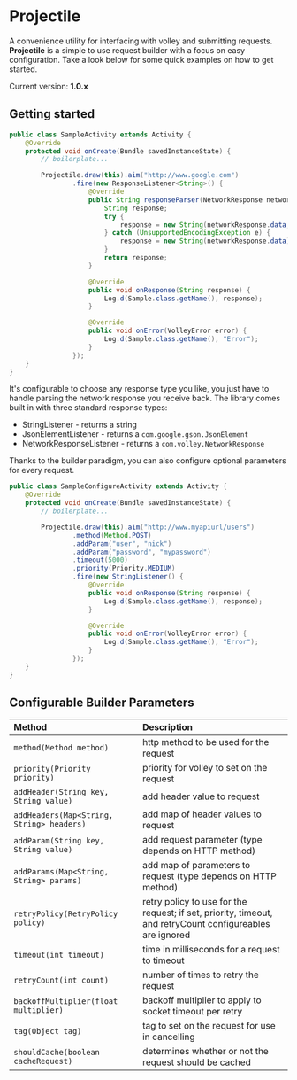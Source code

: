 Projectile
==========
A convenience utility for interfacing with volley and submitting requests. **Projectile** is a simple to use request builder with a focus on easy configuration. Take a look below for some quick examples on how to get started.

Current version: **1.0.x**

## Getting started

```java
public class SampleActivity extends Activity {
    @Override
    protected void onCreate(Bundle savedInstanceState) {
        // boilerplate...

        Projectile.draw(this).aim("http://www.google.com")
                .fire(new ResponseListener<String>() {
                    @Override
                    public String responseParser(NetworkResponse networkResponse) {
                        String response;
                        try {
                            response = new String(networkResponse.data, HttpHeaderParser.parseCharset(networkResponse.headers));
                        } catch (UnsupportedEncodingException e) {
                            response = new String(networkResponse.data);
                        }
                        return response;
                    }

                    @Override
                    public void onResponse(String response) {
                        Log.d(Sample.class.getName(), response);
                    }

                    @Override
                    public void onError(VolleyError error) {
                        Log.d(Sample.class.getName(), "Error");
                    }
                });
    }
}
```

It's configurable to choose any response type you like, you just have to handle parsing the network response you receive back. The library comes built in with three standard response types:
* StringListener - returns a string
* JsonElementListener - returns a `com.google.gson.JsonElement`
* NetworkResponseListener - returns a `com.volley.NetworkResponse`

Thanks to the builder paradigm, you can also configure optional parameters for every request.

```java
public class SampleConfigureActivity extends Activity {
    @Override
    protected void onCreate(Bundle savedInstanceState) {
        // boilerplate...

        Projectile.draw(this).aim("http://www.myapiurl/users")
                .method(Method.POST)
                .addParam("user", "nick")
                .addParam("password", "mypassword")
                .timeout(5000)
                .priority(Priority.MEDIUM)
                .fire(new StringListener() {
                    @Override
                    public void onResponse(String response) {
                        Log.d(Sample.class.getName(), response);
                    }

                    @Override
                    public void onError(VolleyError error) {
                        Log.d(Sample.class.getName(), "Error");
                    }
                });
    }
}
```

## Configurable Builder Parameters
| Method          						  	 | Description                    |
|:------------------|:-------------------------------------------------------|
| `method(Method method)`     | http method to be used for the request    |
| `priority(Priority priority)`   | priority for volley to set on the request              |
| `addHeader(String key, String value)`     | add header value to request    |
| `addHeaders(Map<String, String> headers)` | add map of header values to request |   
| `addParam(String key, String value)`     | add request parameter (type depends on HTTP method)    |
| `addParams(Map<String, String> params)` | add map of parameters to request (type depends on HTTP method)|  
| `retryPolicy(RetryPolicy policy)`  | retry policy to use for the request; if set, priority, timeout, and retryCount configureables are ignored           |                                       
| `timeout(int timeout)`   | time in milliseconds for a request to timeout   |
| `retryCount(int count)`       | number of times to retry the request                   |
| `backoffMultiplier(float multiplier)` | backoff multiplier to apply to socket timeout per retry|
| `tag(Object tag)` | tag to set on the request for use in cancelling |
| `shouldCache(boolean cacheRequest)` | determines whether or not the request should be cached |
